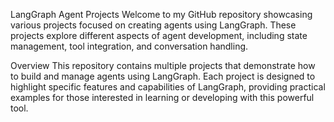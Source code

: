 LangGraph Agent Projects
Welcome to my GitHub repository showcasing various projects focused on creating agents using LangGraph. These projects explore different aspects of agent development, including state management, tool integration, and conversation handling.

Overview
This repository contains multiple projects that demonstrate how to build and manage agents using LangGraph. Each project is designed to highlight specific features and capabilities of LangGraph, providing practical examples for those interested in learning or developing with this powerful tool.
